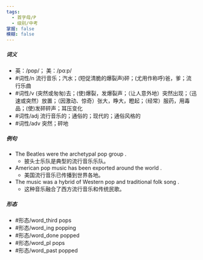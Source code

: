 ```yaml
---
tags:
  - 首字母/P
  - 级别/中考
掌握: false
模糊: false
---
```

##### 词义
- 英：/pɒp/； 美：/pɑːp/
- #词性/n  流行音乐；汽水；(短促清脆的爆裂声)砰；(尤用作称呼)爸，爹；流行乐曲
- #词性/v  (突然或匆匆)去；(使)爆裂，发爆裂声；（让人意外地）突然出现；（迅速或突然）放置；（因激动、惊奇）张大，睁大，瞪起；（经常）服药，用毒品；(使)发砰砰声；耳压变化
- #词性/adj  流行音乐的；通俗的；现代的；通俗风格的
- #词性/adv  突然；砰地
##### 例句
- The Beatles were the archetypal pop group .
	- 披头士乐队是典型的流行音乐乐队。
- American pop music has been exported around the world .
	- 美国流行音乐已传播到世界各地。
- The music was a hybrid of Western pop and traditional folk song .
	- 这种音乐融合了西方流行音乐和传统民歌。
##### 形态
- #形态/word_third pops
- #形态/word_ing popping
- #形态/word_done popped
- #形态/word_pl pops
- #形态/word_past popped

